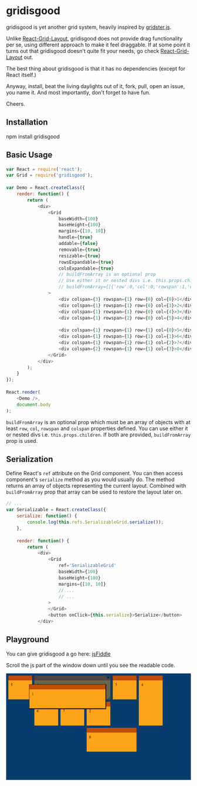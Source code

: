 # gridisgood

gridisgood is yet another grid system, heavily inspired by [gridster.js](http://gridster.net/).

Unlike [React-Grid-Layout](https://github.com/STRML/react-grid-layout), gridisgood does not provide drag functionality per se, using different approach to make it feel draggable. If at some point it turns out that gridisgood doesn't quite fit your needs, go check [React-Grid-Layout](https://github.com/STRML/react-grid-layout) out.

The best thing about gridisgood is that it has no dependencies (except for React itself.)

Anyway, install, beat the living daylights out of it, fork, pull, open an issue, you name it. And most importantly, don't forget to have fun.

Cheers.


## Installation

npm install gridisgood

## Basic Usage

```javascript
var React = require('react');
var Grid = require('gridisgood');

var Demo = React.createClass({
    render: function() {
        return (
            <div>
                <Grid
                    baseWidth={100}
                    baseHeight={100}
                    margins={[10, 10]}
                    handle={true}
                    addable={false}
                    removable={true}
                    resizable={true}
                    rowsExpandable={true}
                    colsExpandable={true}
                    // buildFromArray is an optional prop
                    // Use either it or nested divs i.e. this.props.children
                    // buildFromArray={[{'row':0,'col':0,'rowspan':1,'colspan':3,'children':"1"}]}
                >
                    <div colspan={3} rowspan={1} row={0} col={0}>1</div>
                    <div colspan={1} rowspan={1} row={0} col={3}>2</div>
                    <div colspan={1} rowspan={1} row={0} col={4}>3</div>
                    <div colspan={1} rowspan={2} row={0} col={5}>4</div>
                    
                    <div colspan={1} rowspan={1} row={1} col={0}>5</div>
                    <div colspan={1} rowspan={1} row={1} col={1}>6</div>
                    <div colspan={1} rowspan={1} row={1} col={2}>7</div>
                    <div colspan={2} rowspan={1} row={1} col={3}>8</div>
                </Grid>
            </div>
        );
    }
});

React.render(
    <Demo />,
    document.body
);

```

`buildFromArray` is an optional prop which must be an array of objects with at least `row`, `col`, `rowspan` and `colspan` properties defined.
You can use either it or nested divs i.e. `this.props.children`. If both are provided, `buildFromArray` prop is used.

## Serialization

Define React's `ref` attribute on the Grid component. You can then access component's `serialize` method as you would usually do. The method returns an array of objects representing the current layout. Combined with `buildFromArray` prop that array can be used to restore the layout later on.

```javascript
// ...
var Serializable = React.createClass({
    serialize: function() {
        console.log(this.refs.SerializableGrid.serialize());
    },
    
    render: function() {
        return (
            <div>
                <Grid
                    ref='SerializableGrid'
                    baseWidth={100}
                    baseHeight={100}
                    margins={[10, 10]}
                    // ...
                    // ...
                >
                </Grid>
                <button onClick={this.serialize}>Serialize</button>
            </div>

```

## Playground

You can give gridisgood a go here: [jsFiddle](http://jsfiddle.net/jackunion/yxaaqmcg/1/)

Scroll the js part of the window down until you see the readable code.

![gridisgood](https://github.com/jackunion/gridisgood/blob/master/demo.png)
